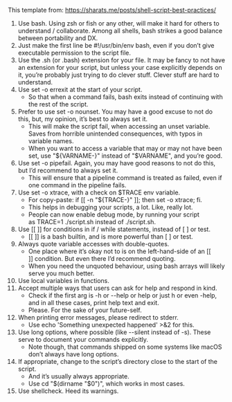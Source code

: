 This template from: https://sharats.me/posts/shell-script-best-practices/

1. Use bash. Using zsh or fish or any other, will make it hard for others to understand / collaborate. Among all shells, bash strikes a good balance between portability and DX.
2. Just make the first line be #!/usr/bin/env bash, even if you don’t give executable permission to the script file.
3. Use the .sh (or .bash) extension for your file. It may be fancy to not have an extension for your script, but unless your case explicitly depends on it, you’re probably just trying to do clever stuff. Clever stuff are hard to understand.
4. Use set -o errexit at the start of your script.
    * So that when a command fails, bash exits instead of continuing with the rest of the script.
5. Prefer to use set -o nounset. You may have a good excuse to not do this, but, my opinion, it’s best to always set it.
    * This will make the script fail, when accessing an unset variable. Saves from horrible unintended consequences, with typos in variable names.
    * When you want to access a variable that may or may not have been set, use "${VARNAME-}" instead of "$VARNAME", and you’re good.
6. Use set -o pipefail. Again, you may have good reasons to not do this, but I’d recommend to always set it.
    * This will ensure that a pipeline command is treated as failed, even if one command in the pipeline fails.
7. Use set -o xtrace, with a check on $TRACE env variable.
    * For copy-paste: if [[ -n "${TRACE-}" ]]; then set -o xtrace; fi.
    * This helps in debugging your scripts, a lot. Like, really lot.
    * People can now enable debug mode, by running your script as TRACE=1 ./script.sh instead of ./script.sh.
8. Use [[ ]] for conditions in if / while statements, instead of [ ] or test.
    * [[ ]] is a bash builtin, and is more powerful than [ ] or test.
9. Always quote variable accesses with double-quotes.
    * One place where it’s okay not to is on the left-hand-side of an [[ ]] condition. But even there I’d recommend quoting.
    * When you need the unquoted behaviour, using bash arrays will likely serve you much better.
10. Use local variables in functions.
11. Accept multiple ways that users can ask for help and respond in kind.
    * Check if the first arg is -h or --help or help or just h or even -help, and in all these cases, print help text and exit.
    * Please. For the sake of your future-self.
12. When printing error messages, please redirect to stderr.
    * Use echo 'Something unexpected happened' >&2 for this.
13. Use long options, where possible (like --silent instead of -s). These serve to document your commands explicitly.
    * Note though, that commands shipped on some systems like macOS don’t always have long options.
14. If appropriate, change to the script’s directory close to the start of the script.
    * And it’s usually always appropriate.
    * Use cd "$(dirname "$0")", which works in most cases.
15. Use shellcheck. Heed its warnings.


